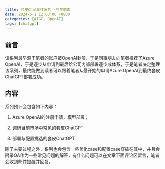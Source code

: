 ```yaml
---
title: 套皮ChatGPT系列--写在前面
date: 2024-6-1 12:00:00 +0800
categories: [AIGC, OpenAI]
tags: [chatgpt]
---
```


## 前言

该系列最早源于笔者的账户被OpenAI封禁，于是同事朋友向笔者推荐了Azure OpenAI，于是逐步从申请到最后给公司内部部署逐步成体系，于是笔者决定整理该系列，最终能做到读者可以跟着笔者从最开始的申请Azure OpenAI到最终套皮ChatGPT部署成功。

## 内容

系列预计会包含如下内容：

1. Azure OpenAI的注册申请，模型部署；

2. 调研目前市场中常见的套皮ChatGPT

3. 部署与配置挑选的套皮ChatGPT

除了主要过程之外，系列也会包含一些优化case和配置case穿插在其中，并且会附录QA作为一些常见问题的解答，有什么问题可以在文章下面评论区留言，笔者会收到邮件提醒并回复。